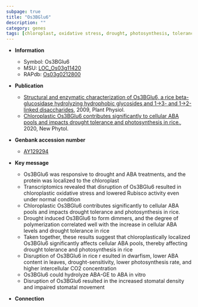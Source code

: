 ```yaml
---
subpage: true
title: "Os3BGlu6"
description: ""
category: genes
tags: [chloroplast, oxidative stress, drought, photosynthesis, tolerance, oxidative,  ABA , drought tolerance, stress, stomatal, ABA]
---
```


* **Information**  
    + Symbol: Os3BGlu6  
    + MSU: [LOC_Os03g11420](http://rice.plantbiology.msu.edu/cgi-bin/ORF_infopage.cgi?orf=LOC_Os03g11420)  
    + RAPdb: [Os03g0212800](http://rapdb.dna.affrc.go.jp/viewer/gbrowse_details/irgsp1?name=Os03g0212800)  

* **Publication**  
    + [Structural and enzymatic characterization of Os3BGlu6, a rice beta-glucosidase hydrolyzing hydrophobic glycosides and 1->3- and 1->2-linked disaccharides](http://www.ncbi.nlm.nih.gov/pubmed?term=Structural+and+enzymatic+characterization+of+Os3BGlu6,+a+rice+beta-glucosidase+hydrolyzing+hydrophobic+glycosides+and+1->3-+and+1->2-linked+disaccharides%5BTitle%5D), 2009, Plant Physiol.
    + [Chloroplastic Os3BGlu6 contributes significantly to cellular ABA pools and impacts drought tolerance and photosynthesis in rice.](http://www.ncbi.nlm.nih.gov/pubmed?term=Chloroplastic+Os3BGlu6+contributes+significantly+to+cellular+ABA+pools+and+impacts+drought+tolerance+and+photosynthesis+in+rice.%5BTitle%5D), 2020, New Phytol.

* **Genbank accession number**  
    + [AY129294](http://www.ncbi.nlm.nih.gov/nuccore/AY129294)

* **Key message**  
    + Os3BGlu6 was responsive to drought and ABA treatments, and the protein was localized to the chloroplast
    + Transcriptomics revealed that disruption of Os3BGlu6 resulted in chloroplastic oxidative stress and lowered Rubisco activity even under normal condition
    + Chloroplastic Os3BGlu6 contributes significantly to cellular ABA pools and impacts drought tolerance and photosynthesis in rice.
    + Drought induced Os3BGlu6 to form dimmers, and the degree of polymerization correlated well with the increase in cellular ABA levels and drought tolerance in rice
    + Taken together, these results suggest that chloroplastically localized Os3BGlu6 significantly affects cellular ABA pools, thereby affecting drought tolerance and photosynthesis in rice
    + Disruption of Os3BGlu6 in rice r esulted in dwarfism, lower ABA content in leaves, drought-sensitivity, lower photosynthesis rate, and higher intercellular CO2 concentration
    + Os3BGlu6 could hydrolyze ABA-GE to ABA in vitro
    + Disruption of Os3BGlu6 resulted in the increased stomatal density and impaired stomatal movement

* **Connection**  



